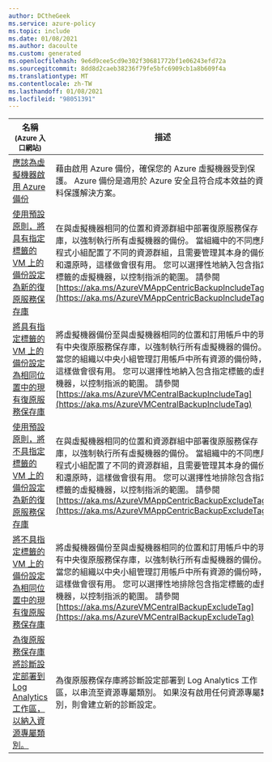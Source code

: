 ```yaml
---
author: DCtheGeek
ms.service: azure-policy
ms.topic: include
ms.date: 01/08/2021
ms.author: dacoulte
ms.custom: generated
ms.openlocfilehash: 9e6d9cee5cd9e302f30681772bf1e06243efd72a
ms.sourcegitcommit: 8dd8d2caeb38236f79fe5bfc6909cb1a8b609f4a
ms.translationtype: MT
ms.contentlocale: zh-TW
ms.lasthandoff: 01/08/2021
ms.locfileid: "98051391"
---
```

|名稱<br /><sub>(Azure 入口網站)</sub> |描述 |效果 |版本<br /><sub>(GitHub)</sub> |
|---|---|---|---|
|[應該為虛擬機器啟用 Azure 備份](https://portal.azure.com/#blade/Microsoft_Azure_Policy/PolicyDetailBlade/definitionId/%2Fproviders%2FMicrosoft.Authorization%2FpolicyDefinitions%2F013e242c-8828-4970-87b3-ab247555486d) |藉由啟用 Azure 備份，確保您的 Azure 虛擬機器受到保護。 Azure 備份是適用於 Azure 安全且符合成本效益的資料保護解決方案。 |AuditIfNotExists, Disabled |[1.0.1](https://github.com/Azure/azure-policy/blob/master/built-in-policies/policyDefinitions/Backup/VirtualMachines_EnableAzureBackup_Audit.json) |
|[使用預設原則，將具有指定標籤的 VM 上的備份設定為新的復原服務保存庫](https://portal.azure.com/#blade/Microsoft_Azure_Policy/PolicyDetailBlade/definitionId/%2Fproviders%2FMicrosoft.Authorization%2FpolicyDefinitions%2F83644c87-93dd-49fe-bf9f-6aff8fd0834e) |在與虛擬機器相同的位置和資源群組中部署復原服務保存庫，以強制執行所有虛擬機器的備份。 當組織中的不同應用程式小組配置了不同的資源群組，且需要管理其本身的備份和還原時，這樣做會很有用。 您可以選擇性地納入包含指定標籤的虛擬機器，以控制指派的範圍。 請參閱 [https://aka.ms/AzureVMAppCentricBackupIncludeTag](https://aka.ms/AzureVMAppCentricBackupIncludeTag) |deployIfNotExists |[1.0.0-preview](https://github.com/Azure/azure-policy/blob/master/built-in-policies/policyDefinitions/Backup/VirtualMachineApplicationCentricBackup_Backup_Deploy_WithTag.json) |
|[將具有指定標籤的 VM 上的備份設定為相同位置中的現有復原服務保存庫](https://portal.azure.com/#blade/Microsoft_Azure_Policy/PolicyDetailBlade/definitionId/%2Fproviders%2FMicrosoft.Authorization%2FpolicyDefinitions%2F345fa903-145c-4fe1-8bcd-93ec2adccde8) |將虛擬機器備份至與虛擬機器相同的位置和訂用帳戶中的現有中央復原服務保存庫，以強制執行所有虛擬機器的備份。 當您的組織以中央小組管理訂用帳戶中所有資源的備份時，這樣做會很有用。 您可以選擇性地納入包含指定標籤的虛擬機器，以控制指派的範圍。 請參閱 [https://aka.ms/AzureVMCentralBackupIncludeTag](https://aka.ms/AzureVMCentralBackupIncludeTag) |deployIfNotExists、auditIfNotExists、disabled |[1.0.0-preview](https://github.com/Azure/azure-policy/blob/master/built-in-policies/policyDefinitions/Backup/VirtualMachineWithTag_Backup_Deploy.json) |
|[使用預設原則，將不具指定標籤的 VM 上的備份設定為新的復原服務保存庫](https://portal.azure.com/#blade/Microsoft_Azure_Policy/PolicyDetailBlade/definitionId/%2Fproviders%2FMicrosoft.Authorization%2FpolicyDefinitions%2F98d0b9f8-fd90-49c9-88e2-d3baf3b0dd86) |在與虛擬機器相同的位置和資源群組中部署復原服務保存庫，以強制執行所有虛擬機器的備份。 當組織中的不同應用程式小組配置了不同的資源群組，且需要管理其本身的備份和還原時，這樣做會很有用。 您可以選擇性地排除包含指定標籤的虛擬機器，以控制指派的範圍。 請參閱 [https://aka.ms/AzureVMAppCentricBackupExcludeTag](https://aka.ms/AzureVMAppCentricBackupExcludeTag) |deployIfNotExists |[1.0.0-preview](https://github.com/Azure/azure-policy/blob/master/built-in-policies/policyDefinitions/Backup/VirtualMachineApplicationCentricBackup_Backup_Deploy_WithOutTag.json) |
|[將不具指定標籤的 VM 上的備份設定為相同位置中的現有復原服務保存庫](https://portal.azure.com/#blade/Microsoft_Azure_Policy/PolicyDetailBlade/definitionId/%2Fproviders%2FMicrosoft.Authorization%2FpolicyDefinitions%2F09ce66bc-1220-4153-8104-e3f51c936913) |將虛擬機器備份至與虛擬機器相同的位置和訂用帳戶中的現有中央復原服務保存庫，以強制執行所有虛擬機器的備份。 當您的組織以中央小組管理訂用帳戶中所有資源的備份時，這樣做會很有用。 您可以選擇性地排除包含指定標籤的虛擬機器，以控制指派的範圍。 請參閱 [https://aka.ms/AzureVMCentralBackupExcludeTag](https://aka.ms/AzureVMCentralBackupExcludeTag) |deployIfNotExists、auditIfNotExists、disabled |[1.1.0](https://github.com/Azure/azure-policy/blob/master/built-in-policies/policyDefinitions/Backup/VirtualMachineBackup_Backup_DeployIfNotExists.json) |
|[為復原服務保存庫將診斷設定部署到 Log Analytics 工作區，以納入資源專屬類別。](https://portal.azure.com/#blade/Microsoft_Azure_Policy/PolicyDetailBlade/definitionId/%2Fproviders%2FMicrosoft.Authorization%2FpolicyDefinitions%2Fc717fb0c-d118-4c43-ab3d-ece30ac81fb3) |為復原服務保存庫將診斷設定部署到 Log Analytics 工作區，以串流至資源專屬類別。 如果沒有啟用任何資源專屬類別，則會建立新的診斷設定。 |deployIfNotExists |[1.0.1-preview](https://github.com/Azure/azure-policy/blob/master/built-in-policies/policyDefinitions/Backup/EnableRecoveryServiceVaultDiagnosticSetting_Backup_DeployIfNotExist.json) |

